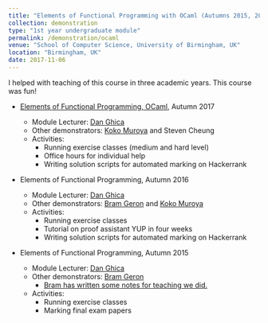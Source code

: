 ```yaml
---	
title: "Elements of Functional Programming with OCaml (Autumns 2015, 2016, 2017)"		
collection: demonstration		
type: "1st year undergraduate module"		
permalink: /demonstration/ocaml
venue: "School of Computer Science, University of Birmingham, UK"		
location: "Birmingham, UK"		
date: 2017-11-06		
---	
```

 		
I helped with teaching of this course in three academic years. This course was fun! 

* [Elements of Functional Programming, OCaml](https://canvas.bham.ac.uk/courses/27251), Autumn 2017		
   * Module Lecturer: [Dan Ghica](http://www.cs.bham.ac.uk/~drg/) 		
   * Other demonstrators: [Koko Muroya](http://www.cs.bham.ac.uk/~kxm538/) and Steven Cheung		
   * Activities:  
     * Running exercise classes (medium and hard level)
     * Office hours for individual help 
     * Writing solution scripts for automated marking on Hackerrank
  
   
* Elements of Functional Programming, Autumn 2016 		
   * Module Lecturer: [Dan Ghica](http://www.cs.bham.ac.uk/~drg/) 		
   * Other demonstrators: [Bram Geron](https://bram.xyz/blog/) and [Koko Muroya](http://www.cs.bham.ac.uk/~kxm538/)		
   * Activities: 
     * Running exercise classes
     * Tutorial on proof assistant YUP in four weeks 
     * Writing solution scripts for automated marking on Hackerrank

* Elements of Functional Programming, Autumn 2015 		
   * Module Lecturer: [Dan Ghica](http://www.cs.bham.ac.uk/~drg/) 		
   * Other demonstrators: [Bram Geron](https://bram.xyz/blog/)
     * [Bram has written some notes for teaching we did.](http://efc.2015.uob.bram.xyz/)
   * Activities:
      * Running exercise classes
      * Marking final exam papers 